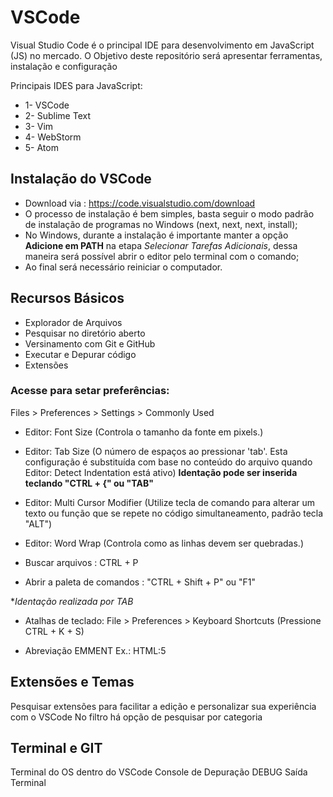 # VSCode
Visual Studio Code é o principal IDE para desenvolvimento em JavaScript (JS) no mercado. O Objetivo deste repositório será apresentar ferramentas, instalação e configuração

Principais IDES para JavaScript:
* 1- VSCode
* 2- Sublime Text
* 3- Vim
* 4- WebStorm
* 5- Atom

## Instalação do VSCode

* Download via : https://code.visualstudio.com/download
* O processo de instalação é bem simples, basta seguir o modo padrão de instalação de programas no Windows (next, next, next, install);
* No Windows, durante a instalação é importante manter a opção **Adicione em PATH** na etapa *Selecionar Tarefas Adicionais*, dessa maneira será possível abrir o editor pelo terminal com o comando;
* Ao final será necessário reiniciar o computador.

## Recursos Básicos

* Explorador de Arquivos 
* Pesquisar no diretório aberto
* Versinamento com Git e GitHub
* Executar e Depurar código
* Extensões

### Acesse para setar preferências:
Files > Preferences > Settings > Commonly Used

* Editor: Font Size (Controla o tamanho da fonte em pixels.)
* Editor: Tab Size (O número de espaços ao pressionar 'tab'. Esta configuração é substituída com base no conteúdo do arquivo quando Editor: Detect Indentation está ativo)
**Identação pode ser inserida teclando "CTRL + {" ou "TAB"**

* Editor: Multi Cursor Modifier (Utilize tecla de comando para alterar um texto ou função que se repete no código simultaneamento, padrão tecla "ALT")

* Editor: Word Wrap (Controla como as linhas devem ser quebradas.)

* Buscar arquivos : CTRL + P
* Abrir a paleta de comandos  : "CTRL + Shift + P" ou "F1"

**Identação realizada por TAB*

* Atalhas de teclado:
File > Preferences > Keyboard Shortcuts (Pressione CTRL + K + S)

* Abreviação EMMENT
Ex.: HTML:5 

## Extensões e Temas

Pesquisar extensões para facilitar a edição e personalizar sua experiência com o VSCode
No filtro há opção de pesquisar por categoria

## Terminal e GIT

Terminal do OS dentro do VSCode
Console de Depuração
DEBUG
Saída
Terminal
